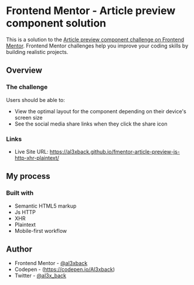 # Frontend Mentor - Article preview component solution

This is a solution to the [Article preview component challenge on Frontend Mentor](https://www.frontendmentor.io/challenges/article-preview-component-dYBN_pYFT). Frontend Mentor challenges help you improve your coding skills by building realistic projects.

## Overview

### The challenge

Users should be able to:

- View the optimal layout for the component depending on their device's screen size
- See the social media share links when they click the share icon

### Links

- Live Site URL: https://al3xback.github.io/fmentor-article-preview-js-http-xhr-plaintext/

## My process

### Built with

- Semantic HTML5 markup
- Js HTTP
- XHR
- Plaintext
- Mobile-first workflow

## Author

- Frontend Mentor - [@al3xback](https://www.frontendmentor.io/profile/al3xback)
- Codepen - (https://codepen.io/Al3xback)
- Twitter - [@al3x_back](https://twitter.com/al3x_back)
